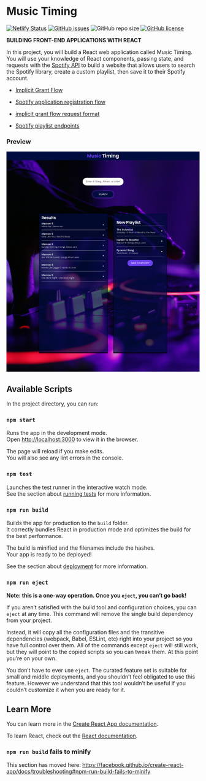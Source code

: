
# Music Timing

[![Netlify Status](https://api.netlify.com/api/v1/badges/151b0238-3f23-44ee-943c-3d2d0b07b3b8/deploy-status)](https://app.netlify.com/sites/music-timing/deploys)
[![GitHub issues](https://img.shields.io/github/issues/StyvenSoft/music-timing)](https://github.com/StyvenSoft/music-timing/issues)
![GitHub repo size](https://img.shields.io/github/repo-size/StyvenSoft/music-timing)
[![GitHub license](https://img.shields.io/github/license/StyvenSoft/music-timing)](https://github.com/StyvenSoft/music-timing/blob/master/LICENSE)

**BUILDING FRONT-END APPLICATIONS WITH REACT**

In this project, you will build a React web application called Music Timing. You will use your knowledge of React components, passing state, and requests with the [Spotify API](https://developer.spotify.com/documentation/web-api/) to build a website that allows users to search the Spotify library, create a custom playlist, then save it to their Spotify account.

- [Implicit Grant Flow](https://developer.spotify.com/documentation/general/guides/authorization-guide/#implicit-grant-flow)

- [Spotify application registration flow](https://developer.spotify.com/my-applications/#!/applications)

- [implicit grant flow request format](https://developer.spotify.com/documentation/general/guides/authorization-guide/)

- [Spotify playlist endpoints](https://developer.spotify.com/documentation/web-api/reference/playlists/)

### Preview

![screencapture](./public/screencapture.jpg)

## Available Scripts

In the project directory, you can run:

### `npm start`

Runs the app in the development mode.<br />
Open [http://localhost:3000](http://localhost:3000) to view it in the browser.

The page will reload if you make edits.<br />
You will also see any lint errors in the console.

### `npm test`

Launches the test runner in the interactive watch mode.<br />
See the section about [running tests](https://facebook.github.io/create-react-app/docs/running-tests) for more information.

### `npm run build`

Builds the app for production to the `build` folder.<br />
It correctly bundles React in production mode and optimizes the build for the best performance.

The build is minified and the filenames include the hashes.<br />
Your app is ready to be deployed!

See the section about [deployment](https://facebook.github.io/create-react-app/docs/deployment) for more information.

### `npm run eject`

**Note: this is a one-way operation. Once you `eject`, you can’t go back!**

If you aren’t satisfied with the build tool and configuration choices, you can `eject` at any time. This command will remove the single build dependency from your project.

Instead, it will copy all the configuration files and the transitive dependencies (webpack, Babel, ESLint, etc) right into your project so you have full control over them. All of the commands except `eject` will still work, but they will point to the copied scripts so you can tweak them. At this point you’re on your own.

You don’t have to ever use `eject`. The curated feature set is suitable for small and middle deployments, and you shouldn’t feel obligated to use this feature. However we understand that this tool wouldn’t be useful if you couldn’t customize it when you are ready for it.

## Learn More

You can learn more in the [Create React App documentation](https://facebook.github.io/create-react-app/docs/getting-started).

To learn React, check out the [React documentation](https://reactjs.org/).


### `npm run build` fails to minify

This section has moved here: https://facebook.github.io/create-react-app/docs/troubleshooting#npm-run-build-fails-to-minify
